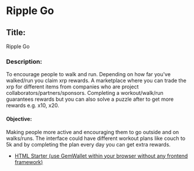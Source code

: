 # Ripple Go

## Title: 
Ripple Go

### Description: 
To encourage people to walk and run. Depending on how far you've walked/run you claim xrp rewards. A marketplace where you can trade the xrp for different items from companies who are project collaborators/partners/sponsors. Completing a workout/walk/run guarantees rewards but you can also solve a puzzle after to get more rewards e.g. x10, x20. 

#### Objective: 
Making people more active and encouraging them to go outside and on walks/runs. The interface could have different workout plans like couch to 5k and by completing the plan every day you can get extra rewards.

- [HTML Starter (use GemWallet within your browser without any frontend framework)](/html-starter/)
